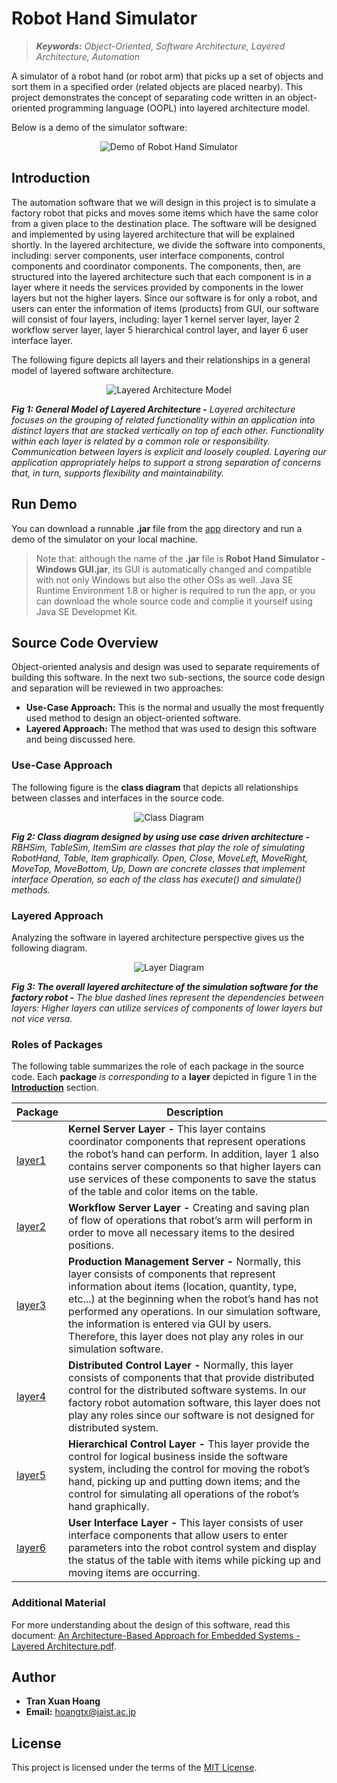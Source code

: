 # Robot Hand Simulator

> **_Keywords:_** _Object-Oriented, Software Architecture, Layered Architecture, Automation_

A simulator of a robot hand (or robot arm) that picks up a set of objects and sort them in a specified order (related objects are placed nearby). This project demonstrates the concept of separating code written in an object-oriented programming language (OOPL) into layered architecture model.

Below is a demo of the simulator software:
<p align="center">
<img src="docs/Demo%20of%20Robot%20Hand%20Simulator.gif" alt="Demo of Robot Hand Simulator" />
</>


## Introduction
The automation software that we will design in this project is to simulate a factory robot that picks and moves some items which have the same color from a given place to the destination place. The software will be designed and implemented by using layered architecture that will be explained shortly. In the layered architecture, we divide the software into components, including: server components, user interface components, control components and coordinator components. The components, then, are structured into the layered architecture such that each component is in a layer where it needs the services provided by components in the lower layers but not the higher layers. Since our software is for only a robot, and users can enter the information of items (products) from GUI, our software will consist of four layers, including: layer 1 kernel server layer, layer 2 workflow server layer, layer 5 hierarchical control layer, and layer 6 user interface layer.

The following figure depicts all layers and their relationships in a general model of layered software architecture.
<p align="center">
<img src="docs/Layered%20Architecture%20Model.png" alt="Layered Architecture Model" />
</>

**_Fig 1: General Model of Layered Architecture -_** *Layered architecture focuses on the grouping of related functionality within an application into distinct layers that are stacked vertically on top of each other. Functionality within each layer is related by a common role or responsibility. Communication between layers is explicit and loosely coupled. Layering our application appropriately helps to support a strong separation of concerns that, in turn, supports flexibility and maintainability.*


## Run Demo
You can download a runnable **.jar** file from the [app](app) directory and run a demo of the simulator on your local machine.

> Note that: although the name of the **.jar** file is **Robot Hand Simulator - Windows GUI.jar**, its GUI is automatically changed and compatible with not only Windows but also the other OSs as well. Java SE Runtime Environment 1.8 or higher is required to run the app, or you can download the whole source code and complie it yourself using Java SE Developmet Kit.


## Source Code Overview
Object-oriented analysis and design was used to separate requirements of building this software. In the next two sub-sections, the source code design and separation will be reviewed in two approaches:
* **Use-Case Approach:** This is the normal and usually the most frequently used method to design an object-oriented software.
* **Layered Approach:** The method that was used to design this software and being discussed here.

### Use-Case Approach
The following figure is the **class diagram** that depicts all relationships between classes and interfaces in the source code.
<p align="center">
<img src="docs/Class%20Diagram.png" alt="Class Diagram" />
</p>

**_Fig 2: Class diagram designed by using use case driven architecture -_** *RBHSim, TableSim, ItemSim are classes that play the role of simulating RobotHand, Table, Item graphically. Open, Close, MoveLeft, MoveRight, MoveTop, MoveBottom, Up, Down are concrete classes that implement interface Operation, so each of the class has execute() and simulate() methods.*

### Layered Approach
Analyzing the software in layered architecture perspective gives us the following diagram.
<p align="center">
<img src="docs/Layer%20Diagram.png" alt="Layer Diagram" />
</p>

**_Fig 3: The overall layered architecture of the simulation software for the factory robot -_** *The blue dashed lines represent the dependencies between layers: Higher layers can utilize services of components of lower layers but not vice versa.*

### Roles of Packages
The following table summarizes the role of each package in the source code. Each **package** _is corresponding to_ a **layer** depicted in figure 1 in the **[Introduction](#introduction)** section.

**Package** | **Description**
----------- | ---------------
[layer1](src/layer1) | **Kernel Server Layer -** This layer contains coordinator components that represent operations the robot’s hand can perform. In addition, layer 1 also contains server components so that higher layers can use services of these components to save the status of the table and color items on the table.
[layer2](src/layer2) | **Workflow Server Layer -** Creating and saving plan of flow of operations that robot’s arm will perform in order to move all necessary items to the desired positions.
[layer3](src/layer3) | **Production Management Server -** Normally, this layer consists of components that represent information about items (location, quantity, type, etc...) at the beginning when the robot’s hand has not performed any operations. In our simulation software, the information is entered via GUI by users. Therefore, this layer does not play any roles in our simulation software.
[layer4](src/layer4) | **Distributed Control Layer -** Normally, this layer consists of components that that provide distributed control for the distributed software systems. In our factory robot automation software, this layer does not play any roles since our software is not designed for distributed system.
[layer5](src/layer5) | **Hierarchical Control Layer -** This layer provide the control for logical business inside the software system, including the control for moving the robot’s hand, picking up and putting down items; and the control for simulating all operations of the robot’s hand graphically.
[layer6](src/layer6) | **User Interface Layer -** This layer consists of user interface components that allow users to enter parameters into the robot control system and display the status of the table with items while picking up and moving items are occurring.

### Additional Material
For more understanding about the design of this software, read this document: 
 [An Architecture-Based Approach for Embedded Systems - Layered Architecture.pdf](https://drive.google.com/file/d/0B42twD7zF0cwMlVyVU9COU1jOUk/view?usp=sharing).

## Author
* **Tran Xuan Hoang**
* **Email:** hoangtx@jaist.ac.jp

## License
This project is licensed under the terms of the [MIT License](LICENSE.md).
